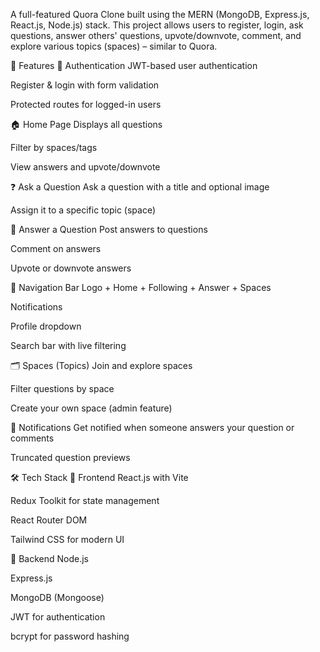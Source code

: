 A full-featured Quora Clone built using the MERN (MongoDB, Express.js, React.js, Node.js) stack. This project allows users to register, login, ask questions, answer others' questions, upvote/downvote, comment, and explore various topics (spaces) – similar to Quora.

🚀 Features
👤 Authentication
JWT-based user authentication

Register & login with form validation

Protected routes for logged-in users

🏠 Home Page
Displays all questions

Filter by spaces/tags

View answers and upvote/downvote

❓ Ask a Question
Ask a question with a title and optional image

Assign it to a specific topic (space)

💬 Answer a Question
Post answers to questions

Comment on answers

Upvote or downvote answers

🧭 Navigation Bar
Logo + Home + Following + Answer + Spaces

Notifications

Profile dropdown

Search bar with live filtering

🗂️ Spaces (Topics)
Join and explore spaces

Filter questions by space

Create your own space (admin feature)

🔔 Notifications
Get notified when someone answers your question or comments

Truncated question previews

🛠️ Tech Stack
🔹 Frontend
React.js with Vite

Redux Toolkit for state management

React Router DOM

Tailwind CSS for modern UI

🔹 Backend
Node.js

Express.js

MongoDB (Mongoose)

JWT for authentication

bcrypt for password hashing
